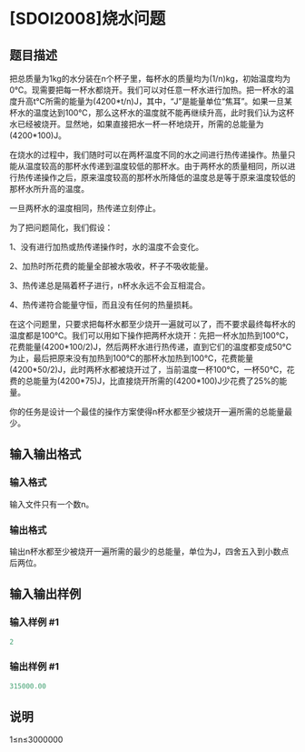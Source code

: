 # [SDOI2008]烧水问题

## 题目描述

把总质量为1kg的水分装在n个杯子里，每杯水的质量均为(1/n)kg，初始温度均为0℃。现需要把每一杯水都烧开。我们可以对任意一杯水进行加热。把一杯水的温度升高t℃所需的能量为(4200\*t/n)J，其中，“J”是能量单位“焦耳”。如果一旦某杯水的温度达到100℃，那么这杯水的温度就不能再继续升高，此时我们认为这杯水已经被烧开。显然地，如果直接把水一杯一杯地烧开，所需的总能量为(4200\*100)J。

在烧水的过程中，我们随时可以在两杯温度不同的水之间进行热传递操作。热量只能从温度较高的那杯水传递到温度较低的那杯水。由于两杯水的质量相同，所以进行热传递操作之后，原来温度较高的那杯水所降低的温度总是等于原来温度较低的那杯水所升高的温度。

一旦两杯水的温度相同，热传递立刻停止。

为了把问题简化，我们假设：

1、没有进行加热或热传递操作时，水的温度不会变化。

2、加热时所花费的能量全部被水吸收，杯子不吸收能量。

3、热传递总是隔着杯子进行，n杯水永远不会互相混合。

4、热传递符合能量守恒，而且没有任何的热量损耗。

在这个问题里，只要求把每杯水都至少烧开一遍就可以了，而不要求最终每杯水的温度都是100℃。我们可以用如下操作把两杯水烧开：先把一杯水加热到100℃，花费能量(4200\*100/2)J，然后两杯水进行热传递，直到它们的温度都变成50℃为止，最后把原来没有加热到100℃的那杯水加热到100℃，花费能量(4200\*50/2)J，此时两杯水都被烧开过了，当前温度一杯100℃，一杯50℃，花费的总能量为(4200\*75)J，比直接烧开所需的(4200\*100)J少花费了25%的能量。

你的任务是设计一个最佳的操作方案使得n杯水都至少被烧开一遍所需的总能量最少。

## 输入输出格式

### 输入格式

输入文件只有一个数n。

### 输出格式

输出n杯水都至少被烧开一遍所需的最少的总能量，单位为J，四舍五入到小数点后两位。

## 输入输出样例

### 输入样例 #1

```cpp
2
```


### 输出样例 #1

```cpp
315000.00
```


## 说明

1≤n≤3000000

